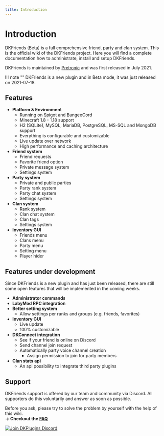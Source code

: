 ```yaml
---
title: Introduction
---
```


# Introduction

DKFriends (Beta) is a full comprehensive friend, party and clan system. This is the official wiki of the DKFriends project.
Here you will find a complete documentation how to administrate, install and setup DKFriends.

DKFriends is maintained by [Pretronic](https://pretronic.net/) and was first released in July 2021.

!!! note ""
    DKFriends is a new plugin and in Beta mode, it was just released on 2021-07-18.

## Features
* **Platform & Environment**
    * Running on Spigot and BungeeCord
    * Minecraft 1.8 - 1.18 support
    * H2 (SQLite), MySQL, MariaDB, PostgreSQL, MS-SQL and MongoDB support
    * Everything is configurable and customizable
    * Live update over network
    * High performance and caching architecture
* **Friend system**
    * Friend requests
    * Favorite friend option
    * Private message system
    * Settings system
* **Party system**
    * Private and public parties
    * Party rank system
    * Party chat system
    * Settings system
* **Clan system**
    * Rank system
    * Clan chat system
    * Clan tags
    * Settings system
* **Inventory GUI**
    * Friends menu
    * Clans menu
    * Party menu
    * Setting menu
    * Player hider

## Features under development
Since DKFriends is a new plugin and has just been released, there are still some open features that will be implemented in the coming weeks.

* **Administrator commands**
* **LabyMod RPC integration**
* **Better setting system**
    * Allow settings per ranks and groups (e.g. friends, favorites)
* **Inventory GUI**
    * Live update
    * 100% customizable
* **DKConnect integration**
    * See if your friend is online on Discord
    * Send channel join request
    * Automatically party voice channel creation
       * Assign permission to join for party members
* **Clan stats api**
    * An api possibility to integrate third party plugins 


## Support
DKFriends support is offered by our team and community via Discord. All supporters do this voluntarily and answer as soon as possible.

Before you ask, please try to solve the problem by yourself with the help of this wiki.
<br/> **-> Checkout the [FAQ](frequently-asked-questions.md)**

[![Join DKPlugins Discord](https://discordapp.com/api/guilds/513441444959223809/embed.png?style=banner2)](https://discord.gg/ZR7HtTw)
